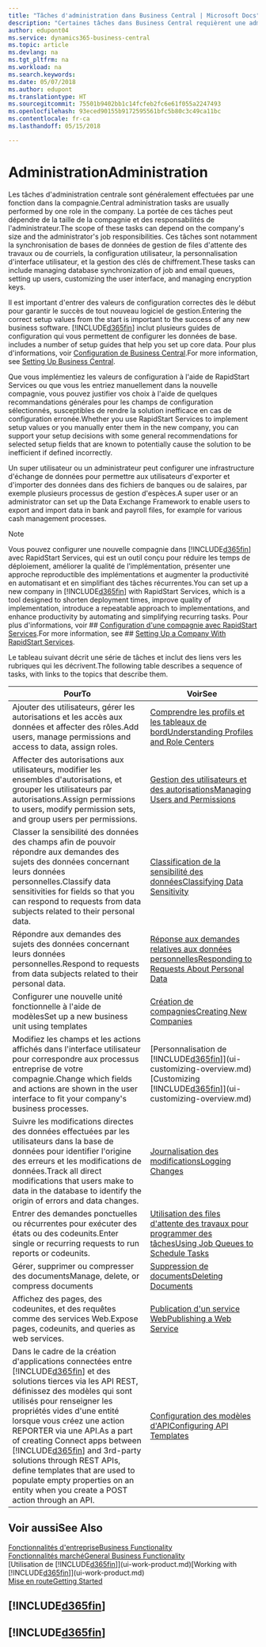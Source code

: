 ```yaml
---
title: "Tâches d'administration dans Business Central | Microsoft Docs"
description: "Certaines tâches dans Business Central requièrent une administration centrale et une configuration. Découvrez quelles sont ces tâches et ce que vous devez faire."
author: edupont04
ms.service: dynamics365-business-central
ms.topic: article
ms.devlang: na
ms.tgt_pltfrm: na
ms.workload: na
ms.search.keywords: 
ms.date: 05/07/2018
ms.author: edupont
ms.translationtype: HT
ms.sourcegitcommit: 75501b9402bb1c14fcfeb2fc6e61f055a2247493
ms.openlocfilehash: 93eced90155b9172595561bfc5b80c3c49ca11bc
ms.contentlocale: fr-ca
ms.lasthandoff: 05/15/2018

---
```

# <a name="administration"></a><span data-ttu-id="1d9e0-104">Administration</span><span class="sxs-lookup"><span data-stu-id="1d9e0-104">Administration</span></span>
<span data-ttu-id="1d9e0-105">Les tâches d'administration centrale sont généralement effectuées par une fonction dans la compagnie.</span><span class="sxs-lookup"><span data-stu-id="1d9e0-105">Central administration tasks are usually performed by one role in the company.</span></span> <span data-ttu-id="1d9e0-106">La portée de ces tâches peut dépendre de la taille de la compagnie et des responsabilités de l'administrateur.</span><span class="sxs-lookup"><span data-stu-id="1d9e0-106">The scope of these tasks can depend on the company's size and the administrator's job responsibilities.</span></span> <span data-ttu-id="1d9e0-107">Ces tâches sont notamment la synchronisation de bases de données de gestion de files d'attente des travaux ou de courriels, la configuration utilisateur, la personnalisation d'interface utilisateur, et la gestion des clés de chiffrement.</span><span class="sxs-lookup"><span data-stu-id="1d9e0-107">These tasks can include managing database synchronization of job and email queues, setting up users, customizing the user interface, and managing encryption keys.</span></span>  

<span data-ttu-id="1d9e0-108">Il est important d'entrer des valeurs de configuration correctes dès le début pour garantir le succès de tout nouveau logiciel de gestion.</span><span class="sxs-lookup"><span data-stu-id="1d9e0-108">Entering the correct setup values from the start is important to the success of any new business software.</span></span> [!INCLUDE[d365fin](includes/d365fin_md.md)]<span data-ttu-id="1d9e0-109"> inclut plusieurs guides de configuration qui vous permettent de configurer les données de base.</span><span class="sxs-lookup"><span data-stu-id="1d9e0-109"> includes a number of setup guides that help you set up core data.</span></span> <span data-ttu-id="1d9e0-110">Pour plus d'informations, voir [Configuration de Business Central](setup.md).</span><span class="sxs-lookup"><span data-stu-id="1d9e0-110">For more information, see [Setting Up Business Central](setup.md).</span></span>

<span data-ttu-id="1d9e0-111">Que vous implémentiez les valeurs de configuration à l'aide de RapidStart Services ou que vous les entriez manuellement dans la nouvelle compagnie, vous pouvez justifier vos choix à l'aide de quelques recommandations générales pour les champs de configuration sélectionnés, susceptibles de rendre la solution inefficace en cas de configuration erronée.</span><span class="sxs-lookup"><span data-stu-id="1d9e0-111">Whether you use RapidStart Services to implement setup values or you manually enter them in the new company, you can support your setup decisions with some general recommendations for selected setup fields that are known to potentially cause the solution to be inefficient if defined incorrectly.</span></span>  

<span data-ttu-id="1d9e0-112">Un super utilisateur ou un administrateur peut configurer une infrastructure d'échange de données pour permettre aux utilisateurs d'exporter et d'importer des données dans des fichiers de banques ou de salaires, par exemple plusieurs processus de gestion d'espèces.</span><span class="sxs-lookup"><span data-stu-id="1d9e0-112">A super user or an administrator can set up the Data Exchange Framework to enable users to export and import data in bank and payroll files, for example for various cash management processes.</span></span>

> [!NOTE]
> <span data-ttu-id="1d9e0-113">Vous pouvez configurer une nouvelle compagnie dans [!INCLUDE[d365fin](includes/d365fin_md.md)] avec RapidStart Services, qui est un outil conçu pour réduire les temps de déploiement, améliorer la qualité de l’implémentation, présenter une approche reproductible des implémentations et augmenter la productivité en automatisant et en simplifiant des tâches récurrentes.</span><span class="sxs-lookup"><span data-stu-id="1d9e0-113">You can set up a new company in [!INCLUDE[d365fin](includes/d365fin_md.md)] with RapidStart Services, which is a tool designed to shorten deployment times, improve quality of implementation, introduce a repeatable approach to implementations, and enhance productivity by automating and simplifying recurring tasks.</span></span> <span data-ttu-id="1d9e0-114">Pour plus d'informations, voir ## [Configuration d'une compagnie avec RapidStart Services](admin-set-up-a-company-with-rapidstart.md).</span><span class="sxs-lookup"><span data-stu-id="1d9e0-114">For more information, see ## [Setting Up a Company With RapidStart Services](admin-set-up-a-company-with-rapidstart.md).</span></span>

<span data-ttu-id="1d9e0-115">Le tableau suivant décrit une série de tâches et inclut des liens vers les rubriques qui les décrivent.</span><span class="sxs-lookup"><span data-stu-id="1d9e0-115">The following table describes a sequence of tasks, with links to the topics that describe them.</span></span>   

|<span data-ttu-id="1d9e0-116">**Pour**</span><span class="sxs-lookup"><span data-stu-id="1d9e0-116">**To**</span></span>|<span data-ttu-id="1d9e0-117">**Voir**</span><span class="sxs-lookup"><span data-stu-id="1d9e0-117">**See**</span></span>|  
|------------|-------------|  
|<span data-ttu-id="1d9e0-118">Ajouter des utilisateurs, gérer les autorisations et les accès aux données et affecter des rôles.</span><span class="sxs-lookup"><span data-stu-id="1d9e0-118">Add users, manage permissions and access to data, assign roles.</span></span>|[<span data-ttu-id="1d9e0-119">Comprendre les profils et les tableaux de bord</span><span class="sxs-lookup"><span data-stu-id="1d9e0-119">Understanding Profiles and Role Centers</span></span>](admin-users-profiles-roles.md)|  
|<span data-ttu-id="1d9e0-120">Affecter des autorisations aux utilisateurs, modifier les ensembles d'autorisations, et grouper les utilisateurs par autorisations.</span><span class="sxs-lookup"><span data-stu-id="1d9e0-120">Assign permissions to users, modify permission sets, and group users per permissions.</span></span>|[<span data-ttu-id="1d9e0-121">Gestion des utilisateurs et des autorisations</span><span class="sxs-lookup"><span data-stu-id="1d9e0-121">Managing Users and Permissions</span></span>](ui-how-users-permissions.md)|
|<span data-ttu-id="1d9e0-122">Classer la sensibilité des données des champs afin de pouvoir répondre aux demandes des sujets des données concernant leurs données personnelles.</span><span class="sxs-lookup"><span data-stu-id="1d9e0-122">Classify data sensitivities for fields so that you can respond to requests from data subjects related to their personal data.</span></span>|[<span data-ttu-id="1d9e0-123">Classification de la sensibilité des données</span><span class="sxs-lookup"><span data-stu-id="1d9e0-123">Classifying Data Sensitivity</span></span>](admin-classifying-data-sensitivity.md)|
|<span data-ttu-id="1d9e0-124">Répondre aux demandes des sujets des données concernant leurs données personnelles.</span><span class="sxs-lookup"><span data-stu-id="1d9e0-124">Respond to requests from data subjects related to their personal data.</span></span>|[<span data-ttu-id="1d9e0-125">Réponse aux demandes relatives aux données personnelles</span><span class="sxs-lookup"><span data-stu-id="1d9e0-125">Responding to Requests About Personal Data</span></span>](admin-responding-to-requests-about-personal-data.md)|
|<span data-ttu-id="1d9e0-126">Configurer une nouvelle unité fonctionnelle à l'aide de modèles</span><span class="sxs-lookup"><span data-stu-id="1d9e0-126">Set up a new business unit using templates</span></span>|[<span data-ttu-id="1d9e0-127">Création de compagnies</span><span class="sxs-lookup"><span data-stu-id="1d9e0-127">Creating New Companies</span></span>](about-new-company.md)|
|<span data-ttu-id="1d9e0-128">Modifiez les champs et les actions affichés dans l'interface utilisateur pour correspondre aux processus entreprise de votre compagnie.</span><span class="sxs-lookup"><span data-stu-id="1d9e0-128">Change which fields and actions are shown in the user interface to fit your company's business processes.</span></span> |<span data-ttu-id="1d9e0-129">[Personnalisation de [!INCLUDE[d365fin](includes/d365fin_md.md)]](ui-customizing-overview.md)</span><span class="sxs-lookup"><span data-stu-id="1d9e0-129">[Customizing [!INCLUDE[d365fin](includes/d365fin_md.md)]](ui-customizing-overview.md)</span></span> |
|<span data-ttu-id="1d9e0-130">Suivre les modifications directes des données effectuées par les utilisateurs dans la base de données pour identifier l'origine des erreurs et les modifications de données.</span><span class="sxs-lookup"><span data-stu-id="1d9e0-130">Track all direct modifications that users make to data in the database to identify the origin of errors and data changes.</span></span>|[<span data-ttu-id="1d9e0-131">Journalisation des modifications</span><span class="sxs-lookup"><span data-stu-id="1d9e0-131">Logging Changes</span></span>](across-log-changes.md)|  
|<span data-ttu-id="1d9e0-132">Entrer des demandes ponctuelles ou récurrentes pour exécuter des états ou des codeunits.</span><span class="sxs-lookup"><span data-stu-id="1d9e0-132">Enter single or recurring requests to run reports or codeunits.</span></span>|[<span data-ttu-id="1d9e0-133">Utilisation des files d'attente des travaux pour programmer des tâches</span><span class="sxs-lookup"><span data-stu-id="1d9e0-133">Using Job Queues to Schedule Tasks</span></span>](admin-job-queues-schedule-tasks.md)|  
|<span data-ttu-id="1d9e0-134">Gérer, supprimer ou compresser des documents</span><span class="sxs-lookup"><span data-stu-id="1d9e0-134">Manage, delete, or compress documents</span></span>|[<span data-ttu-id="1d9e0-135">Suppression de documents</span><span class="sxs-lookup"><span data-stu-id="1d9e0-135">Deleting Documents</span></span>](admin-manage-documents.md)|  
|<span data-ttu-id="1d9e0-136">Affichez des pages, des codeunites, et des requêtes comme des services Web.</span><span class="sxs-lookup"><span data-stu-id="1d9e0-136">Expose pages, codeunits, and queries as web services.</span></span>|[<span data-ttu-id="1d9e0-137">Publication d'un service Web</span><span class="sxs-lookup"><span data-stu-id="1d9e0-137">Publishing a Web Service</span></span>](across-how-publish-web-service.md)|
|<span data-ttu-id="1d9e0-138">Dans le cadre de la création d'applications connectées entre [!INCLUDE[d365fin](includes/d365fin_md.md)] et des solutions tierces via les API REST, définissez des modèles qui sont utilisés pour renseigner les propriétés vides d'une entité lorsque vous créez une action REPORTER via une API.</span><span class="sxs-lookup"><span data-stu-id="1d9e0-138">As a part of creating Connect apps between [!INCLUDE[d365fin](includes/d365fin_md.md)] and 3rd-party solutions through REST APIs, define templates that are used to populate empty properties on an entity when you create a POST action through an API.</span></span>|[<span data-ttu-id="1d9e0-139">Configuration des modèles d'API</span><span class="sxs-lookup"><span data-stu-id="1d9e0-139">Configuring API Templates</span></span>](admin-configuring-api-template.md)|

## <a name="see-also"></a><span data-ttu-id="1d9e0-140">Voir aussi</span><span class="sxs-lookup"><span data-stu-id="1d9e0-140">See Also</span></span>
[<span data-ttu-id="1d9e0-141">Fonctionnalités d'entreprise</span><span class="sxs-lookup"><span data-stu-id="1d9e0-141">Business Functionality</span></span>](across-business-functionality.md)  
[<span data-ttu-id="1d9e0-142">Fonctionnalités marché</span><span class="sxs-lookup"><span data-stu-id="1d9e0-142">General Business Functionality</span></span>](ui-across-business-areas.md)  
<span data-ttu-id="1d9e0-143">[Utilisation de [!INCLUDE[d365fin](includes/d365fin_md.md)]](ui-work-product.md)</span><span class="sxs-lookup"><span data-stu-id="1d9e0-143">[Working with [!INCLUDE[d365fin](includes/d365fin_md.md)]](ui-work-product.md)</span></span>  
[<span data-ttu-id="1d9e0-144">Mise en route</span><span class="sxs-lookup"><span data-stu-id="1d9e0-144">Getting Started</span></span>](product-get-started.md)    

## [!INCLUDE[d365fin](includes/free_trial_md.md)]  
## [!INCLUDE[d365fin](includes/training_link_md.md)]

